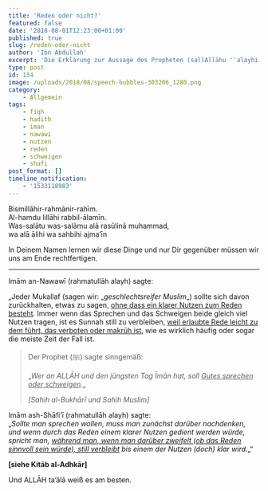 ```yaml
---
title: 'Reden oder nicht?'
featured: false
date: '2018-08-01T12:23:00+01:00'
published: true
slug: /reden-oder-nicht
author: 'Ibn Abdullah'
excerpt: 'Die Erklärung zur Aussage des Propheten (sallAllāhu ''alayhi wa sallam): "Wer an ALLĀH und den jüngsten Tag Īmān hat, soll Gutes sprechen oder schweigen."'
type: post
id: 134
image: /uploads/2018/08/speech-bubbles-303206_1280.png
category:
    - Allgemein
tags:
    - fiqh
    - hadith
    - iman
    - nawawi
    - nutzen
    - reden
    - schweigen
    - shafi
post_format: []
timeline_notification:
    - '1533118983'
---
```

Bismillāhir-rahmānir-rahīm.  
Al-hamdu lillāhi rabbil-ālamīn.  
Was-salātu was-salāmu alā rasūlinā muhammad,  
wa alā ālihi wa sahbihi ajma’īn

In Deinem Namen lernen wir diese Dinge und nur Dir gegenüber müssen wir uns am Ende rechtfertigen.

- - - - - -

Imām an-Nawawī (rahmatullāh alayh) sagte:

„Jeder Mukallaf (sagen wir: „*geschlechtsreifer Muslim*„) sollte sich davon zurückhalten, etwas zu sagen, <span style="text-decoration:underline;">ohne dass ein klarer Nutzen zum Reden besteht</span>. Immer wenn das Sprechen und das Schweigen beide gleich viel Nutzen tragen, ist es Sunnah still zu verbleiben, <span style="text-decoration:underline;">weil erlaubte Rede leicht zu dem führt, das verboten oder makrūh ist</span>, wie es wirklich häufig oder sogar die meiste Zeit der Fall ist.

> Der Prophet (ﷺ) sagte sinngemäß:
> 
> „*Wer an ALLĀH und den jüngsten Tag Īmān hat, soll <span style="text-decoration:underline;">Gutes sprechen oder schweigen</span>.*„
> 
> <cite>\[Sahih al-Bukhārī und Sahih Muslim\]</cite>

Imām ash-Shāfi’ī (rahmatullāh alayh) sagte:  
„*Sollte man sprechen wollen, muss man zunächst darüber nachdenken, und wenn durch das Reden einem klarer Nutzen gedient werden würde, spricht man, <span style="text-decoration:underline;">während man, wenn man darüber zweifelt (ob das Reden sinnvoll sein würde), still verbleibt</span> bis einem der Nutzen (doch) klar wird.*„“

**\[siehe Kitāb al-Adhkār\]**

Und ALLĀH ta’ālā weiß es am besten.